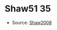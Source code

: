 <a name="material" />

# Shaw51 35
<script type="application/ld+json">
  {
    "@context": "https://schema.org/",
    "@type": "ChemicalSubstance",
    "http://purl.org/dc/terms/conformsTo":
      {
        "@type": "CreativeWork",
        "@id": "https://bioschemas.org/profiles/ChemicalSubstance/0.4-RELEASE/"
      },
    "@id": "https://egonw.github.io/nanowiki/nanowiki65.html#material",
    "name": "Shaw51 35",
    "sameAs": "http://127.0.0.1/mediawiki/index.php/Special:URIResolver/Shaw51_35"
  }
</script>


* Source: [Shaw2008](Shaw2008.md)
